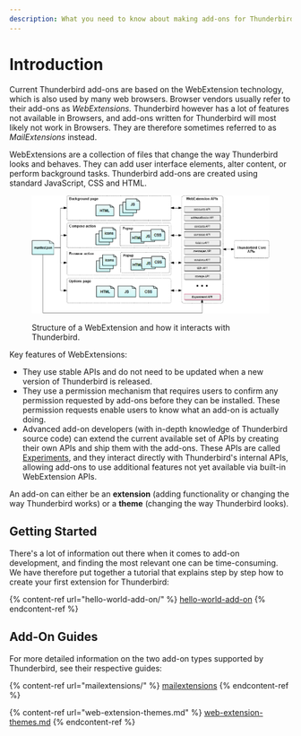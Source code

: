 ```yaml
---
description: What you need to know about making add-ons for Thunderbird.
---
```


# Introduction

Current Thunderbird add-ons are based on the WebExtension technology, which is also used by many web browsers. Browser vendors usually refer to their add-ons as _WebExtensions._ Thunderbird however has a lot of features not available in Browsers, and add-ons written for Thunderbird will most likely not work in Browsers. They are therefore sometimes referred to as _MailExtensions_ instead.

WebExtensions are a collection of files that change the way Thunderbird looks and behaves. They can add user interface elements, alter content, or perform background tasks. Thunderbird add-ons are created using standard JavaScript, CSS and HTML.

<figure><img src="../.gitbook/assets/webext_diagram.png" alt="Structure of a MailExtension (a Thunderbird add-on based on WebExtension technology) and how it interacts with Thunderbird."><figcaption><p>Structure of a WebExtension and how it interacts with Thunderbird.</p></figcaption></figure>

Key features of WebExtensions:

* They use stable APIs and do not need to be updated when a new version of Thunderbird is released.
* They use a permission mechanism that requires users to confirm any permission requested by add-ons before they can be installed. These permission requests enable users to know what an add-on is actually doing.&#x20;
* Advanced add-on developers (with in-depth knowledge of Thunderbird source code) can extend the current available set of APIs by creating their own APIs and ship them with the add-ons. These APIs are called [Experiments](mailextensions/#experiment-apis), and they interact directly with Thunderbird's internal APIs, allowing add-ons to use additional features not yet available via built-in WebExtension APIs.

An add-on can either be an **extension** (adding functionality or changing the way Thunderbird works) or a **theme** (changing the way Thunderbird looks).

## Getting Started

There's a lot of information out there when it comes to add-on development, and finding the most relevant one can be time-consuming. We have therefore put together a tutorial that explains step by step how to create your first extension for Thunderbird:

{% content-ref url="hello-world-add-on/" %}
[hello-world-add-on](hello-world-add-on/)
{% endcontent-ref %}

## Add-On Guides

For more detailed information on the two add-on types supported by Thunderbird, see their respective guides:

{% content-ref url="mailextensions/" %}
[mailextensions](mailextensions/)
{% endcontent-ref %}

{% content-ref url="web-extension-themes.md" %}
[web-extension-themes.md](web-extension-themes.md)
{% endcontent-ref %}
